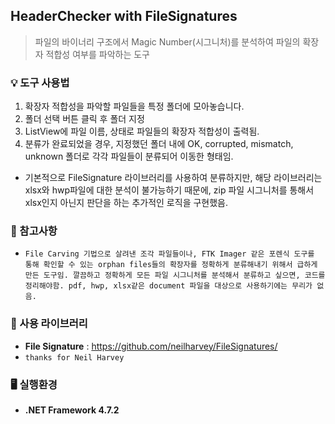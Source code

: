 ##  HeaderChecker with FileSignatures
>  파일의 바이너리 구조에서 Magic Number(시그니처)를 분석하여 파일의 확장자 적합성 여부를 파악하는 도구

### 💡 도구 사용법
1. 확장자 적합성을 파악할 파일들을 특정 폴더에 모아놓습니다.
2. 폴더 선택 버튼 클릭 후 폴더 지정
3. ListView에 파일 이름, 상태로 파일들의 확장자 적합성이 출력됨.
4. 분류가 완료되었을 경우, 지정했던 폴더 내에 OK, corrupted, mismatch, unknown 폴더로 각각 파일들이 분류되어 이동한 형태임.

- 기본적으로 FileSignature 라이브러리를 사용하여 분류하지만, 해당 라이브러리는 xlsx와 hwp파일에 대한 분석이 불가능하기 때문에, zip 파일 시그니처를 통해서 xlsx인지 아닌지 판단을 하는 추가적인 로직을 구현했음.

### 📌 참고사항

- `File Carving 기법으로 살려낸 조각 파일들이나, FTK Imager 같은 포렌식 도구를 통해 확인할 수 있는 orphan files들의 확장자를 정확하게 분류해내기 위해서 급하게 만든 도구임. 깔끔하고 정확하게 모든 파일 시그니처를 분석해서 분류하고 싶으면, 코드를 정리해야함. pdf, hwp, xlsx같은 document 파일을 대상으로 사용하기에는 무리가 없음.`

### 📕 사용 라이브러리
- **File Signature** : https://github.com/neilharvey/FileSignatures/ 
- `thanks for Neil Harvey`

### 🖥️ 실행환경
- **.NET Framework 4.7.2**
